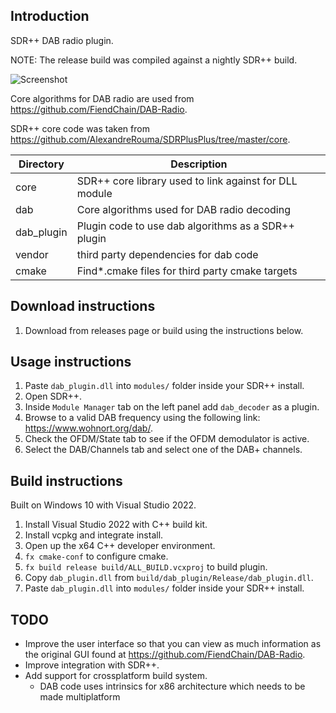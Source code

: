 ## Introduction
SDR++ DAB radio plugin. 

NOTE: The release build was compiled against a nightly SDR++ build.

![Screenshot](docs/plugin_screenshot.png)

Core algorithms for DAB radio are used from https://github.com/FiendChain/DAB-Radio.

SDR++ core code was taken from https://github.com/AlexandreRouma/SDRPlusPlus/tree/master/core.

| Directory | Description |
| --- | --- |
| core | SDR++ core library used to link against for DLL module |
| dab | Core algorithms used for DAB radio decoding |
| dab_plugin | Plugin code to use dab algorithms as a SDR++ plugin |
| vendor | third party dependencies for dab code |
| cmake | Find*.cmake files for third party cmake targets |

## Download instructions
1. Download from releases page or build using the instructions below.

## Usage instructions
1. Paste <code>dab_plugin.dll</code> into <code>modules/</code> folder inside your SDR++ install.
2. Open SDR++.
3. Inside <code>Module Manager</code> tab on the left panel add <code>dab_decoder</code> as a plugin.
4. Browse to a valid DAB frequency using the following link: https://www.wohnort.org/dab/.
5. Check the OFDM/State tab to see if the OFDM demodulator is active.
6. Select the DAB/Channels tab and select one of the DAB+ channels.

## Build instructions
Built on Windows 10 with Visual Studio 2022.

1. Install Visual Studio 2022 with C++ build kit.
2. Install vcpkg and integrate install.
3. Open up the x64 C++ developer environment.
4. <code>fx cmake-conf</code> to configure cmake.
5. <code>fx build release build/ALL_BUILD.vcxproj</code> to build plugin.
6. Copy <code>dab_plugin.dll</code> from <code>build/dab_plugin/Release/dab_plugin.dll</code>.
7. Paste <code>dab_plugin.dll</code> into <code>modules/</code> folder inside your SDR++ install.

## TODO
- Improve the user interface so that you can view as much information as the original GUI found at https://github.com/FiendChain/DAB-Radio.
- Improve integration with SDR++.
- Add support for crossplatform build system.
    - DAB code uses intrinsics for x86 architecture which needs to be made multiplatform

